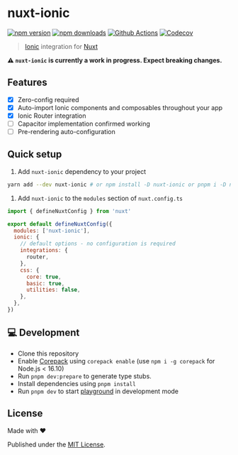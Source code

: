 # nuxt-ionic

[![npm version][npm-version-src]][npm-version-href]
[![npm downloads][npm-downloads-src]][npm-downloads-href]
[![Github Actions][github-actions-src]][github-actions-href]
[![Codecov][codecov-src]][codecov-href]

> [Ionic](https://ionicframework.com/docs/) integration for [Nuxt](https://nuxtjs.org)

**⚠️ `nuxt-ionic` is currently a work in progress. Expect breaking changes.**

## Features

- [x] Zero-config required
- [x] Auto-import Ionic components and composables throughout your app
- [x] Ionic Router integration
- [ ] Capacitor implementation confirmed working
- [ ] Pre-rendering auto-configuration

## Quick setup

1. Add `nuxt-ionic` dependency to your project

```bash
yarn add --dev nuxt-ionic # or npm install -D nuxt-ionic or pnpm i -D nuxt-ionic
```

1. Add `nuxt-ionic` to the `modules` section of `nuxt.config.ts`

```js
import { defineNuxtConfig } from 'nuxt'

export default defineNuxtConfig({
  modules: ['nuxt-ionic'],
  ionic: {
    // default options - no configuration is required
    integrations: {
      router,
    },
    css: {
      core: true,
      basic: true,
      utilities: false,
    },
  },
})
```

## 💻 Development

- Clone this repository
- Enable [Corepack](https://github.com/nodejs/corepack) using `corepack enable` (use `npm i -g corepack` for Node.js < 16.10)
- Run `pnpm dev:prepare` to generate type stubs.
- Install dependencies using `pnpm install`
- Run `pnpm dev` to start [playground](./playground) in development mode

## License

Made with ❤️

Published under the [MIT License](./LICENCE).

<!-- Badges -->

[npm-version-src]: https://img.shields.io/npm/v/nuxt-ionic?style=flat-square
[npm-version-href]: https://npmjs.com/package/nuxt-ionic
[npm-downloads-src]: https://img.shields.io/npm/dm/nuxt-ionic?style=flat-square
[npm-downloads-href]: https://npmjs.com/package/nuxt-ionic
[github-actions-src]: https://img.shields.io/github/workflow/status/unjs/nuxt-ionic/ci/main?style=flat-square
[github-actions-href]: https://github.com/unjs/nuxt-ionic/actions?query=workflow%3Aci
[codecov-src]: https://img.shields.io/codecov/c/gh/unjs/nuxt-ionic/main?style=flat-square
[codecov-href]: https://codecov.io/gh/unjs/nuxt-ionic

